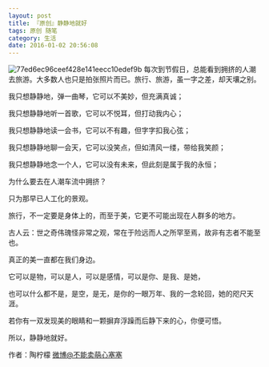 ```yaml
---
layout: post
title: 『原创』静静地就好
tags: 原创 随笔
category: 生活
date: 2016-01-02 20:56:08
---
```


![77ed6ec96ceef428e141eecc10edef9b](http://www.tinymood.com/wp-content/uploads/2016/01/2016010212552995.jpeg)
每次到节假日，总能看到拥挤的人潮去旅游。大多数人也只是拍张照片而已。旅行、旅游，虽一字之差，却天壤之别。

我只想静静地，弹一曲琴，它可以不美妙，但充满真诚；

我只想静静地听一首歌，它可以不悦耳，但打动我内心；

我只想静静地读一会书，它可以不有趣，但字字扣我心弦；

我只想静静地聊一会天，它可以没笑点，但如清风一缕，带给我笑颜；

我只想静静地念一个人，它可以没有未来，但此刻是属于我的永恒；

为什么要去在人潮车流中拥挤？

只为那早已人工化的景观。

旅行，不一定要是身体上的，而至于美，它更不可能出现在人群多的地方。

古人云：世之奇伟瑰怪非常之观，常在于险远而人之所罕至焉，故非有志者不能至也。

真正的美一直都在我们身边。

它可以是物，可以是人，可以是感情，可以是你、是我、是她，

也可以什么都不是，是空，是无，是你的一眼万年、我的一念轮回，她的咫尺天涯。

若你有一双发现美的眼睛和一颗摒弃浮躁而后静下来的心，你便可悟。

所以，静静地就好。

作者：陶柠檬 [微博@不能卖萌心塞塞](http://weibo.com/u/1662536394)